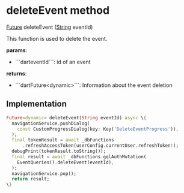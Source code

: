 


# deleteEvent method








[Future](https://api.flutter.dev/flutter/dart-async/Future-class.html) deleteEvent
([String](https://api.flutter.dev/flutter/dart-core/String-class.html) eventId)





<p>This function is used to delete the event.</p>
<p><strong>params</strong>:</p>
<ul>
<li>```darteventId```: id of an event</li>
</ul>
<p><strong>returns</strong>:</p>
<ul>
<li>```dartFuture&lt;dynamic&gt;```: Information about the event deletion</li>
</ul>



## Implementation

```dart
Future<dynamic> deleteEvent(String eventId) async \{
  navigationService.pushDialog(
    const CustomProgressDialog(key: Key('DeleteEventProgress')),
  );
  final tokenResult = await _dbFunctions
      .refreshAccessToken(userConfig.currentUser.refreshToken!);
  debugPrint(tokenResult.toString());
  final result = await _dbFunctions.gqlAuthMutation(
    EventQueries().deleteEvent(eventId),
  );
  navigationService.pop();
  return result;
\}
```







